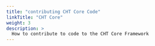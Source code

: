 ```yaml
---
title: "contributing CHT Core Code"
linkTitle: "CHT Core"
weight: 3
description: >
  How to contribute to code to the CHT Core Framework
---
```

